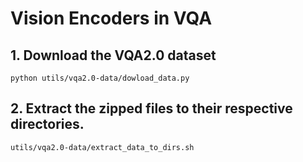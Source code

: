 # Vision Encoders in VQA


## 1. Download the VQA2.0 dataset
```
python utils/vqa2.0-data/dowload_data.py
```

## 2. Extract the zipped files to their respective directories.
```
utils/vqa2.0-data/extract_data_to_dirs.sh
```
